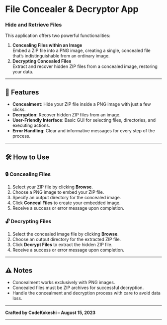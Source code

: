 # File Concealer & Decryptor App

### Hide and Retrieve Files

This application offers two powerful functionalities:  
1. **Concealing Files within an Image**  
   Embed a ZIP file into a PNG image, creating a single, concealed file that’s indistinguishable from an ordinary image.  
2. **Decrypting Concealed Files**  
   Extract and recover hidden ZIP files from a concealed image, restoring your data.  

---

## 🚀 Features  
- **Concealment**: Hide your ZIP file inside a PNG image with just a few clicks.  
- **Decryption**: Recover hidden ZIP files from an image.  
- **User-Friendly Interface**: Basic GUI for selecting files, directories, and executing actions.  
- **Error Handling**: Clear and informative messages for every step of the process.  

---

## 🛠 How to Use  

### 🔒 Concealing Files  
1. Select your ZIP file by clicking **Browse**.  
2. Choose a PNG image to embed your ZIP file.  
3. Specify an output directory for the concealed image.  
4. Click **Conceal Files** to create your embedded image.  
5. Receive a success or error message upon completion.  

### 🔓 Decrypting Files  
1. Select the concealed image file by clicking **Browse**.  
2. Choose an output directory for the extracted ZIP file.  
3. Click **Decrypt Files** to extract the hidden ZIP file.  
4. Receive a success or error message upon completion.  

---

## ⚠️ Notes  
- Concealment works exclusively with PNG images.  
- Concealed files must be ZIP archives for successful decryption.  
- Handle the concealment and decryption process with care to avoid data loss.  

---

**Crafted by CodeKokeshi – August 15, 2023**  

---
